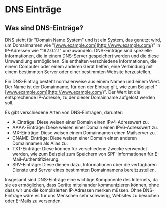 # DNS Einträge

## Was sind DNS-Einträge?

DNS steht für "Domain Name System" und ist ein System, das genutzt wird, um Domainnamen wie "[www.example.com](http://www.example.com/)" in IP-Adressen wie "192.0.2.1" umzuwandeln. DNS-Einträge sind spezielle Informationen, die in einem DNS-Server gespeichert werden und die diese Umwandlung ermöglichen. Sie enthalten verschiedene Informationen, die einem Computer oder einem anderen Gerät helfen, eine Verbindung mit einem bestimmten Server oder einer bestimmten Website herzustellen.

Ein DNS-Eintrag besteht normalerweise aus einem Namen und einem Wert. Der Name ist der Domainname, für den der Eintrag gilt, wie zum Beispiel "[www.example.com](http://www.example.com/)". Der Wert ist die entsprechende IP-Adresse, zu der dieser Domainname aufgelöst werden soll.

Es gibt verschiedene Arten von DNS-Einträgen, darunter:
* A-Einträge: Diese weisen einer Domain einen IPv4-Adresswert zu.
* AAAA-Einträge: Diese weisen einer Domain einen IPv6-Adresswert zu.
* MX-Einträge: Diese weisen einem Domainnamen einen Mailserver zu.
* CNAME-Einträge: Diese weisen einer Domain einen anderen Domainnamen als Alias zu.
* TXT-Einträge: Diese können für verschiedene Zwecke verwendet werden, wie zum Beispiel zum Speichern von SPF-Informationen für E-Mail-Authentifizierung.
* SRV-Einträge: Diese dienen dazu, Informationen über die verfügbaren Dienste und Server eines bestimmten Domainnamens bereitzustellen.

Insgesamt sind DNS-Einträge eine wichtige Komponente des Internets, da sie es ermöglichen, dass Geräte miteinander kommunizieren können, ohne dass wir uns die komplizierten IP-Adressen merken müssen. Ohne DNS-Einträge wäre es für uns Menschen sehr schwierig, Websites zu besuchen oder E-Mails zu versenden.
